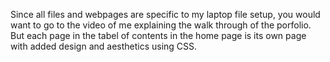 Since all files and webpages are specific to my laptop file setup, you would want to go to the video of me explaining the walk through of the porfolio. But each page in the tabel of contents in the home page is its own page with added design and aesthetics using CSS.